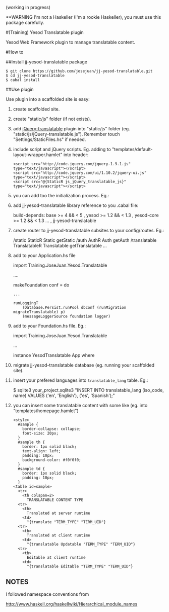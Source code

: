 (working in progress)

**WARNING I'm not a Haskeller (I'm a rookie Haskeller), you must use this package carefully.

#(Training) Yesod Translatable plugin

Yesod Web Framework plugin to manage translatable content.

#How to

##Install jj-yesod-translatable package

    $ git clone https://github.com/josejuan/jj-yesod-translatable.git
    $ cd jj-yesod-translatable
    $ cabal install

##Use plugin

Use plugin into a scaffolded site is easy:

1.  create scaffolded site.

2.  create "static/js" folder (if not exists).

3.  add [jQuery-translatable](https://raw.github.com/josejuan/jQuery-translatable "jQuery-translatable") plugin into "static/js" folder (eg. "static/js/jQuery-translatable.js"). Remember touch "Settings/StaticFiles.hs" if needed.

4.  include script and jQuery scripts. Eg. adding to "templates/default-layout-wrapper.hamlet" into header:

        <script src="http://code.jquery.com/jquery-1.9.1.js" type="text/javascript"></script>
        <script src="http://code.jquery.com/ui/1.10.2/jquery-ui.js" type="text/javascript"></script>
        <script src="@{StaticR js_jQuery_translatable_js}" type="text/javascript"></script>

5.  you can add too the initialization process. Eg.:

    <script type="text/javascript">
    $(function() {
        $.translatable({
          langListReaderUrl: 'translatable/languagelist',
          translatableReaderUrl: 'translatable',
          translatableWriterUrl: 'translatable'
        });
    });
    </script>

6.  add jj-yesod-translatable library reference to you .cabal file:

    build-depends: base                          >= 4          && < 5
                 , yesod                         >= 1.2        && < 1.3
                 , yesod-core                    >= 1.2        && < 1.3
                     ...
                 , jj-yesod-translatable

7.  create router to jj-yesod-translatable subsites to your config/routes. Eg.:

    /static StaticR Static getStatic
    /auth   AuthR   Auth   getAuth
    /translatable TranslatableR Translatable getTranslatable
    ...

8.  add to your Application.hs file

    import Training.JoseJuan.Yesod.Translatable

    ....

    makeFoundation conf = do

        ...

        runLoggingT
            (Database.Persist.runPool dbconf (runMigration migrateTranslatable) p)
            (messageLoggerSource foundation logger)
    
8.  add to your Foundation.hs file. Eg.:

    import Training.JoseJuan.Yesod.Translatable

    ...
    
    instance YesodTranslatable App where

9.  migrate jj-yesod-translatable database (eg. running your scaffolded site).

10. insert your prefered languages into `translatable_lang` table. Eg.:

    $ sqlite3 your_project.sqlite3 "INSERT INTO translatable_lang (iso_code, name) VALUES ('en', 'English'), ('es', 'Spanish');"

11. you can insert some translatable content with some like (eg. into "templates/homepage.hamlet")

        <style>
          #sample {
            border-collapse: collapse;
            font-size: 20px;
          }
          #sample th {
            border: 1px solid black;
            text-align: left;
            padding: 10px;
            background-color: #f0f0f0;
          }
          #sample td {
            border: 1px solid black;
            padding: 10px;
          }
        <table id=sample>
          <tr>
            <th colspan=2>
              TRANSLATABLE CONTENT TYPE
          <tr>
            <th>
              Translated at server runtime
            <td>
              ^{translate "TERM_TYPE" "TERM_UID"}
          <tr>
            <th>
              Translated at client runtime
            <td>
              ^{translatable Updatable "TERM_TYPE" "TERM_UID"}
          <tr>
            <th>
              Editable at client runtime
            <td>
              ^{translatable Editable "TERM_TYPE" "TERM_UID"}
              

NOTES
-----

I followed namespace conventions from

  http://www.haskell.org/haskellwiki/Hierarchical_module_names


